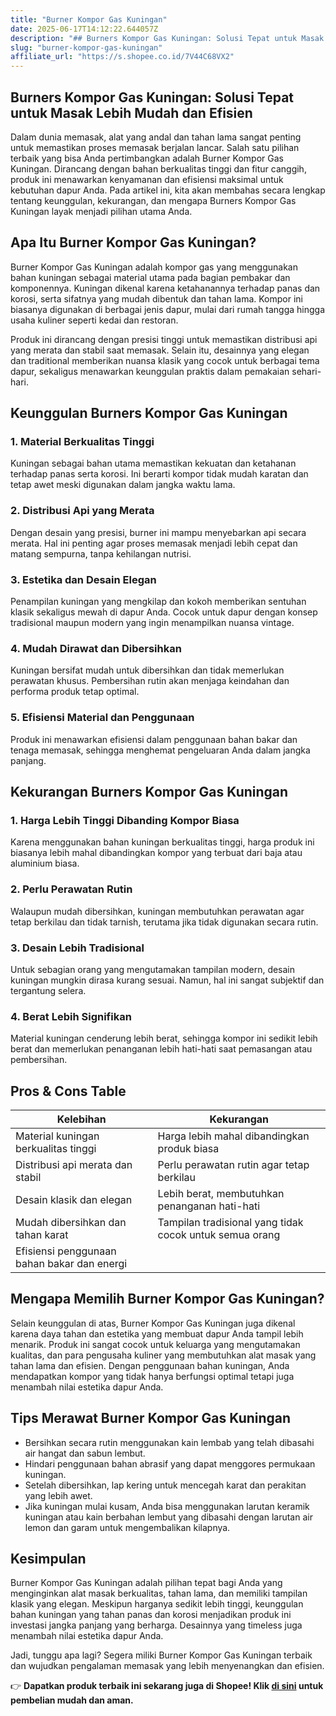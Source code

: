 ```yaml
---
title: "Burner Kompor Gas Kuningan"
date: 2025-06-17T14:12:22.644057Z
description: "## Burners Kompor Gas Kuningan: Solusi Tepat untuk Masak Lebih Mudah dan Efisien..."
slug: "burner-kompor-gas-kuningan"
affiliate_url: "https://s.shopee.co.id/7V44C68VX2"
---
```

## Burners Kompor Gas Kuningan: Solusi Tepat untuk Masak Lebih Mudah dan Efisien

Dalam dunia memasak, alat yang andal dan tahan lama sangat penting untuk memastikan proses memasak berjalan lancar. Salah satu pilihan terbaik yang bisa Anda pertimbangkan adalah Burner Kompor Gas Kuningan. Dirancang dengan bahan berkualitas tinggi dan fitur canggih, produk ini menawarkan kenyamanan dan efisiensi maksimal untuk kebutuhan dapur Anda. Pada artikel ini, kita akan membahas secara lengkap tentang keunggulan, kekurangan, dan mengapa Burners Kompor Gas Kuningan layak menjadi pilihan utama Anda.

## Apa Itu Burner Kompor Gas Kuningan?

Burner Kompor Gas Kuningan adalah kompor gas yang menggunakan bahan kuningan sebagai material utama pada bagian pembakar dan komponennya. Kuningan dikenal karena ketahanannya terhadap panas dan korosi, serta sifatnya yang mudah dibentuk dan tahan lama. Kompor ini biasanya digunakan di berbagai jenis dapur, mulai dari rumah tangga hingga usaha kuliner seperti kedai dan restoran.

Produk ini dirancang dengan presisi tinggi untuk memastikan distribusi api yang merata dan stabil saat memasak. Selain itu, desainnya yang elegan dan traditional memberikan nuansa klasik yang cocok untuk berbagai tema dapur, sekaligus menawarkan keunggulan praktis dalam pemakaian sehari-hari.

## Keunggulan Burners Kompor Gas Kuningan

### 1. Material Berkualitas Tinggi

Kuningan sebagai bahan utama memastikan kekuatan dan ketahanan terhadap panas serta korosi. Ini berarti kompor tidak mudah karatan dan tetap awet meski digunakan dalam jangka waktu lama.

### 2. Distribusi Api yang Merata

Dengan desain yang presisi, burner ini mampu menyebarkan api secara merata. Hal ini penting agar proses memasak menjadi lebih cepat dan matang sempurna, tanpa kehilangan nutrisi.

### 3. Estetika dan Desain Elegan

Penampilan kuningan yang mengkilap dan kokoh memberikan sentuhan klasik sekaligus mewah di dapur Anda. Cocok untuk dapur dengan konsep tradisional maupun modern yang ingin menampilkan nuansa vintage.

### 4. Mudah Dirawat dan Dibersihkan

Kuningan bersifat mudah untuk dibersihkan dan tidak memerlukan perawatan khusus. Pembersihan rutin akan menjaga keindahan dan performa produk tetap optimal.

### 5. Efisiensi Material dan Penggunaan

Produk ini menawarkan efisiensi dalam penggunaan bahan bakar dan tenaga memasak, sehingga menghemat pengeluaran Anda dalam jangka panjang.

## Kekurangan Burners Kompor Gas Kuningan

### 1. Harga Lebih Tinggi Dibanding Kompor Biasa

Karena menggunakan bahan kuningan berkualitas tinggi, harga produk ini biasanya lebih mahal dibandingkan kompor yang terbuat dari baja atau aluminium biasa.

### 2. Perlu Perawatan Rutin

Walaupun mudah dibersihkan, kuningan membutuhkan perawatan agar tetap berkilau dan tidak tarnish, terutama jika tidak digunakan secara rutin.

### 3. Desain Lebih Tradisional

Untuk sebagian orang yang mengutamakan tampilan modern, desain kuningan mungkin dirasa kurang sesuai. Namun, hal ini sangat subjektif dan tergantung selera.

### 4. Berat Lebih Signifikan

Material kuningan cenderung lebih berat, sehingga kompor ini sedikit lebih berat dan memerlukan penanganan lebih hati-hati saat pemasangan atau pembersihan.

## Pros & Cons Table

| Kelebihan                                              | Kekurangan                                              |
|---------------------------------------------------------|----------------------------------------------------------|
| Material kuningan berkualitas tinggi                  | Harga lebih mahal dibandingkan produk biasa             |
| Distribusi api merata dan stabil                     | Perlu perawatan rutin agar tetap berkilau              |
| Desain klasik dan elegan                              | Lebih berat, membutuhkan penanganan hati-hati          |
| Mudah dibersihkan dan tahan karat                     | Tampilan tradisional yang tidak cocok untuk semua orang |
| Efisiensi penggunaan bahan bakar dan energi          |                                                          |

## Mengapa Memilih Burner Kompor Gas Kuningan?

Selain keunggulan di atas, Burner Kompor Gas Kuningan juga dikenal karena daya tahan dan estetika yang membuat dapur Anda tampil lebih menarik. Produk ini sangat cocok untuk keluarga yang mengutamakan kualitas, dan para pengusaha kuliner yang membutuhkan alat masak yang tahan lama dan efisien. Dengan penggunaan bahan kuningan, Anda mendapatkan kompor yang tidak hanya berfungsi optimal tetapi juga menambah nilai estetika dapur Anda.

## Tips Merawat Burner Kompor Gas Kuningan

- Bersihkan secara rutin menggunakan kain lembab yang telah dibasahi air hangat dan sabun lembut.
- Hindari penggunaan bahan abrasif yang dapat menggores permukaan kuningan.
- Setelah dibersihkan, lap kering untuk mencegah karat dan perakitan yang lebih awet.
- Jika kuningan mulai kusam, Anda bisa menggunakan larutan keramik kuningan atau kain berbahan lembut yang dibasahi dengan larutan air lemon dan garam untuk mengembalikan kilapnya.

## Kesimpulan

Burner Kompor Gas Kuningan adalah pilihan tepat bagi Anda yang menginginkan alat masak berkualitas, tahan lama, dan memiliki tampilan klasik yang elegan. Meskipun harganya sedikit lebih tinggi, keunggulan bahan kuningan yang tahan panas dan korosi menjadikan produk ini investasi jangka panjang yang berharga. Desainnya yang timeless juga menambah nilai estetika dapur Anda.

Jadi, tunggu apa lagi? Segera miliki Burner Kompor Gas Kuningan terbaik dan wujudkan pengalaman memasak yang lebih menyenangkan dan efisien.

👉 **Dapatkan produk terbaik ini sekarang juga di Shopee! Klik [di sini](https://s.shopee.co.id/7V44C68VX2) untuk pembelian mudah dan aman.**